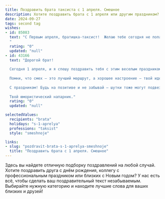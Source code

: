 ```yaml
---
title: Поздравить брата таксиста с 1 апреля. Смешное
description: Хотите поздравить брата с 1 апреля или другим праздником? Наш ИИ создаст незабываемое поздравление, а вы обязательно выделитесь среди других.  
date: 2024-09-27
tags: second tag
wishes:
- id: 85083
  text: "С Первым апреля, братишка-таксист!  Желаю тебе сегодня не попасться на шутки пассажиров, а самому стать королём розыгрышей на колёсах! Пусть сегодня клиенты платят не только за проезд, но и за твой искромётный юмор, а чаевые будут такими же щедрыми, как твой смех!  Удачи на дорогах и море позитива!
  "
  rating: "0"
  updated: "null"
- id: 43166
  text: "Дорогой брат!
  
  Сегодня 1 апреля, и я спешу поздравить тебя с этим веселым праздником! Пусть твоя жизнь будет яркой, как сигнал такси, и веселой, как клиенты с хорошим чувством юмора. Желаю, чтобы твои поездки были всегда под хорошим настроением, а пробки обходили стороной — чтобы ты ни в коем случае не застревал в шутках, как в коварном заторе!
  
  Помни, что смех — это лучший маршрут, а хорошее настроение — твой идеальный навигатор! Оставайся таким же отзывчивым таксистом, готовым развеселить пассажиров историями, и пусть в твоей жизни будет меньше \"обманок\", а больше приятных сюрпризов!
  
  С праздником! Будь на позитиве и не забывай — шутки тоже могут подвезти!
  
  Твой юмористический напарник."
  rating: "0"
  updated: "null"

selectedValues:
  recipients: "brata"
  holidays: "s-1-aprelya"
  professions: "taksist"
  style: "smeshnoje"

links:
- slug: "pozdravit-brata-s-1-aprelya-smeshnoje"
  title: "Поздравить брата с 1 апреля. Смешное"
---
```


Здесь вы найдете отличную подборку поздравлений на любой случай.
Хотите поздравить друга с днём рождения, коллегу с профессиональным праздником или близких с Новым годом? У нас есть всё, чтобы сделать ваш поздравительный текст незабываемым. Выбирайте нужную категорию и находите лучшие слова для ваших близких и друзей!
